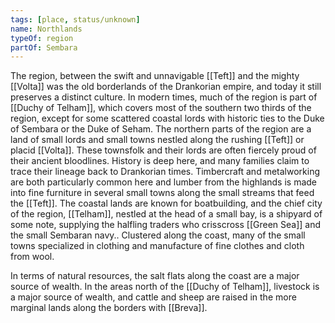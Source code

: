 ```yaml
---
tags: [place, status/unknown]
name: Northlands
typeOf: region
partOf: Sembara
---
```


The region, between the swift and unnavigable [[Teft]] and the mighty [[Volta]] was the old borderlands of the Drankorian empire, and today it still preserves a distinct culture. In modern times, much of the region is part of [[Duchy of Telham]], which covers most of the southern two thirds of the region, except for some scattered coastal lords with historic ties to the Duke of Sembara or the Duke of Seham. The northern parts of the region are a land of small lords and small towns nestled along the rushing [[Teft]] or placid [[Volta]]. These townsfolk and their lords are often fiercely proud of their ancient bloodlines. History is deep here, and many families claim to trace their lineage back to Drankorian times. Timbercraft and metalworking are both particularly common here and lumber from the highlands is made into fine furniture in several small towns along the small streams that feed the [[Teft]]. The coastal lands are known for boatbuilding, and the chief city of the region, [[Telham]], nestled at the head of a small bay, is a shipyard of some note, supplying the halfling traders who crisscross [[Green Sea]] and the small Sembaran navy.. Clustered along the coast, many of the small towns specialized in clothing and manufacture of fine clothes and cloth from wool. 

In terms of natural resources, the salt flats along the coast are a major source of wealth. In the areas north of the [[Duchy of Telham]], livestock is a major source of wealth, and cattle and sheep are raised in the more marginal lands along the borders with [[Breva]].
